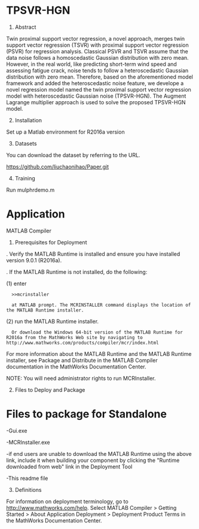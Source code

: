 # TPSVR-HGN
1. Abstract
   
Twin proximal support vector regression, a novel approach, merges twin support vector regression (TSVR) with proximal support vector regression (PSVR) for regression analysis. Classical PSVR and TSVR assume that the data noise follows a homoscedastic Gaussian distribution with zero mean. However, in the real world, like predicting short-term wind speed and assessing fatigue crack, noise tends to follow a heteroscedastic Gaussian distribution with zero mean. Therefore, based on the aforementioned model framework and added the heteroscedastic noise feature, we develope a novel regression model named the twin proximal support vector regression model with heteroscedastic Gaussian noise (TPSVR-HGN). The Augment Lagrange multiplier approach is used to solve the proposed TPSVR-HGN model.

2. Installation

Set up a Matlab environment for R2016a version

3. Datasets

You can download the dataset by referring to the URL.

https://github.com/liuchaonihao/Paper.git

4. Training

Run mulphrdemo.m

# Application
MATLAB Compiler

1. Prerequisites for Deployment 

. Verify the MATLAB Runtime is installed and ensure you have installed version 9.0.1 (R2016a).   

. If the MATLAB Runtime is not installed, do the following:
 
  (1) enter
  
      >>mcrinstaller
      
      at MATLAB prompt. The MCRINSTALLER command displays the location of the MATLAB Runtime installer.

  (2) run the MATLAB Runtime installer.

      Or download the Windows 64-bit version of the MATLAB Runtime for R2016a from the MathWorks Web site by navigating to http://www.mathworks.com/products/compiler/mcr/index.html
      
For more information about the MATLAB Runtime and the MATLAB Runtime installer, see Package and Distribute in the MATLAB Compiler documentation in the MathWorks Documentation Center.    


NOTE: You will need administrator rights to run MCRInstaller. 


2. Files to Deploy and Package

Files to package for Standalone 
================================
-Gui.exe

-MCRInstaller.exe 
   
   -if end users are unable to download the MATLAB Runtime using the above link, include it when building your component by clicking the "Runtime downloaded from web" link in the Deployment Tool

-This readme file 

3. Definitions

For information on deployment terminology, go to http://www.mathworks.com/help. Select MATLAB Compiler >  Getting Started > About Application Deployment > Deployment Product Terms in the MathWorks Documentation Center.

